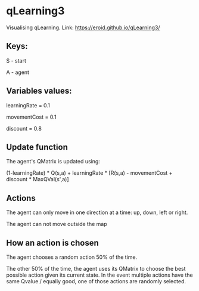 # qLearning3
Visualising qLearning. Link: https://eroid.github.io/qLearning3/

## Keys:

S - start

A - agent


## Variables values:
learningRate = 0.1

movementCost = 0.1

discount = 0.8

## Update function

The agent's QMatrix is updated using:

(1-learningRate) * Q(s,a) + learningRate * [R(s,a) - movementCost + discount * MaxQVal(s',a)]

## Actions
The agent can only move in one direction at a time: up, down, left or right.

The agent can not move outside the map

## How an action is chosen
The agent chooses a random action 50% of the time.

The other 50% of the time, the agent uses its QMatrix to choose the best possible action given its current state. In the event multiple actions have the same Qvalue / equally good, one of those actions are randomly selected.
